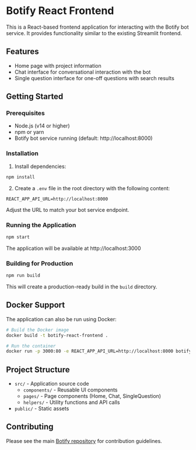 # Botify React Frontend

This is a React-based frontend application for interacting with the Botify bot service. It provides functionality similar to the existing Streamlit frontend.

## Features

- Home page with project information
- Chat interface for conversational interaction with the bot
- Single question interface for one-off questions with search results

## Getting Started

### Prerequisites

- Node.js (v14 or higher)
- npm or yarn
- Botify bot service running (default: http://localhost:8000)

### Installation

1. Install dependencies:

```bash
npm install
```

2. Create a `.env` file in the root directory with the following content:

```
REACT_APP_API_URL=http://localhost:8000
```

Adjust the URL to match your bot service endpoint.

### Running the Application

```bash
npm start
```

The application will be available at http://localhost:3000

### Building for Production

```bash
npm run build
```

This will create a production-ready build in the `build` directory.

## Docker Support

The application can also be run using Docker:

```bash
# Build the Docker image
docker build -t botify-react-frontend .

# Run the container
docker run -p 3000:80 -e REACT_APP_API_URL=http://localhost:8000 botify-react-frontend
```

## Project Structure

- `src/` - Application source code
  - `components/` - Reusable UI components
  - `pages/` - Page components (Home, Chat, SingleQuestion)
  - `helpers/` - Utility functions and API calls
- `public/` - Static assets

## Contributing

Please see the main [Botify repository](https://github.com/retaildevcrews/botify/) for contribution guidelines.